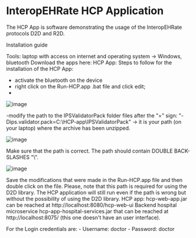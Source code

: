 # InteropEHRate HCP Application

The HCP App is software demonstrating the usage of the InteropEHRate protocols D2D and R2D.

Installation guide

Tools: laptop with access on internet and operating system -> Windows, bluetooth
Download the apps here: 
HCP App:
 Steps to follow for the installation of the HCP App:
- activate the bluetooth on the device
- right click on the Run-HCP.app .bat file and click edit; 
- 
![image](https://user-images.githubusercontent.com/104497337/168796152-278fc103-ee89-42b2-9587-d827563738d2.png)


-modify the path to the IPSValidatorPack folder files after the "=" sign: "-Dips.validator.pack=C:\\HCP-app\\IPSValidatorPack" -> it is your path (on your laptop) where the archive has been unzipped.

![image](https://user-images.githubusercontent.com/104497337/168796194-1f3c09fb-0ad6-4b2f-b02b-ac98a59f5a3e.png)


Make sure that the path is correct. The path should contain DOUBLE BACK-SLASHES "\\".

![image](https://user-images.githubusercontent.com/104497337/168796107-87ab610b-f4d2-44bf-b34d-0f5fabafb475.png)

Save the modifications that were made in the Run-HCP.app file and then double click on the file.
Please, note that this path is required for using the D2D library. The HCP application will still run even if the path is wrong but without the possibility of using the D2D library.
 HCP app: hcp-web-app.jar can be reached at http://localhost:8080/hcp-web-ui
Backend hospital microservice hcp-app-hospital-services.jar that can be reached at http://localhost:8075/  (this one doesn't have an user interface).

 For the Login credentials are:
	- Username: doctor
	- Password: doctor

